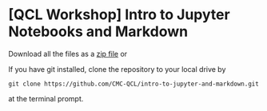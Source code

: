 # [QCL Workshop] Intro to Jupyter Notebooks and Markdown

Download all the files as a [zip file](https://github.com/CMC-QCL/intro-to-jupyter-and-markdown/archive/master.zip) or

If you have git installed, clone the repository to your local drive by

`git clone https://github.com/CMC-QCL/intro-to-jupyter-and-markdown.git`

at the terminal prompt. 
